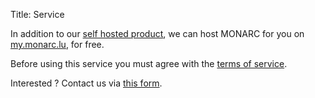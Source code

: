 Title: Service

In addition to our [self hosted product](/product), we can host MONARC for you
on [my.monarc.lu](https://my.monarc.lu), for free.

Before using this service you must agree with the
[terms of service](https://my.monarc.lu/terms.html).

Interested ? Contact us via
[this form](https://open-source-security-software.net/service/MONARC%20SaaS).
